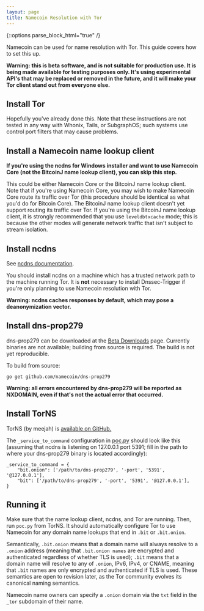 ```yaml
---
layout: page
title: Namecoin Resolution with Tor
---
```


{::options parse_block_html="true" /}

Namecoin can be used for name resolution with Tor.  This guide covers how to set this up.

**Warning: this is beta software, and is not suitable for production use.  It is being made available for testing purposes only.  It's using experimental API's that may be replaced or removed in the future, and it will make your Tor client stand out from everyone else.**

## Install Tor

Hopefully you've already done this.  Note that these instructions are not tested in any way with Whonix, Tails, or SubgraphOS; such systems use control port filters that may cause problems.

## Install a Namecoin name lookup client

**If you're using the ncdns for Windows installer and want to use Namecoin Core (not the BitcoinJ name lookup client), you can skip this step.**

This could be either Namecoin Core or the BitcoinJ name lookup client.  Note that if you're using Namecoin Core, you may wish to make Namecoin Core route its traffic over Tor (this procedure should be identical as what you'd do for Bitcoin Core).  The BitcoinJ name lookup client doesn't yet support routing its traffic over Tor.  If you're using the BitcoinJ name lookup client, it is strongly recommended that you use `leveldbtxcache` mode; this is because the other modes will generate network traffic that isn't subject to stream isolation.

## Install ncdns

See [ncdns documentation]({{site.baseurl}}docs/ncdns).

You should install ncdns on a machine which has a trusted network path to the machine running Tor.  It is **not** necessary to install Dnssec-Trigger if you're only planning to use Namecoin resolution with Tor.

**Warning: ncdns caches responses by default, which may pose a deanonymization vector.**

## Install dns-prop279

dns-prop279 can be downloaded at the [Beta Downloads]({{site.baseurl}}download/betas/) page.  Currently binaries are not available; building from source is required.  The build is not yet reproducible.

To build from source:

~~~
go get github.com/namecoin/dns-prop279
~~~

**Warning: all errors encountered by dns-prop279 will be reported as NXDOMAIN, even if that's not the actual error that occurred.**

## Install TorNS

TorNS (by meejah) is [available on GitHub.](https://github.com/meejah/TorNS)

The `_service_to_command` configuration in [poc.py](https://github.com/meejah/TorNS/blob/5ed4abe5717a6fe713220dee853bb657b1064e8c/poc.py#L26) should look like this (assuming that ncdns is listening on 127.0.0.1 port 5391; fill in the path to where your dns-prop279 binary is located accordingly):

~~~
_service_to_command = {
    "bit.onion": ['/path/to/dns-prop279', '-port', '5391', '@127.0.0.1'],
    "bit": ['/path/to/dns-prop279', '-port', '5391', '@127.0.0.1'],
}
~~~

## Running it

Make sure that the name lookup client, ncdns, and Tor are running.  Then, run `poc.py` from TorNS.  It should automatically configure Tor to use Namecoin for any domain name lookups that end in `.bit` or `.bit.onion`.

Semantically, `.bit.onion` means that a domain name will always resolve to a `.onion` address (meaning that `.bit.onion names` are encrypted and authenticated regardless of whether TLS is used); `.bit` means that a domain name will resolve to any of `.onion`, IPv6, IPv4, or CNAME, meaning that `.bit` names are only encrypted and authenticated if TLS is used.  These semantics are open to revision later, as the Tor community evolves its canonical naming semantics.

Namecoin name owners can specify a `.onion` domain via the `txt` field in the `_tor` subdomain of their name.

